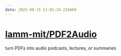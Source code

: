 ```yaml
---
date: 2025-08-15 11:01:34.218469
---
```


# [lamm-mit/PDF2Audio](https://github.com/lamm-mit/PDF2Audio)

turn PDFs into audio podcasts, lectures, or summaries